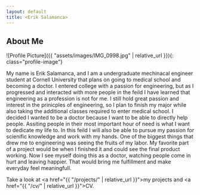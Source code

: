 ```yaml
---
layout: default
title: <Erik Salamanca>
---
```


## About Me


![Profile Picture]({{ "assets/images/IMG_0998.jpg" | relative_url }}){: class="profile-image"}

 
My name is Erik Salamanca, and I am a undergraduate mechinacal engineer student at Cornell University that plans on going to medical school and becoming a doctor. I entered college with a passion for engineering, but as I progressed and interacted with more people in the feild I have learned that engineering as a profession is not for me. I still hold great passion and interest in the prinicples of engineering, so I plan to finish my major while also taking the additional classes required to enter medical school. I decided I wanted to be a doctor because I want to be able to directly help people. Assiting people in their most important hour of need is what I want to dedicate my life to.
    In this feild I will also be able to pursue my passion for scienific knowledge and work with my hands. One of the biggest things 
that drew me to engineering was seeing the fruits of my labor. My favorite part of a project would be when I finished it and could see the final product working. Now I see myself doing this as a doctor, watching people come in hurt and leaving happier. That would bring me fulfillment and make everyday feel meaningfull. 

Take a look at <a href="{{ "/projects/" | relative_url }}">my projects</a> and <a href="{{ "/cv/" | relative_url }}">CV</a>.
